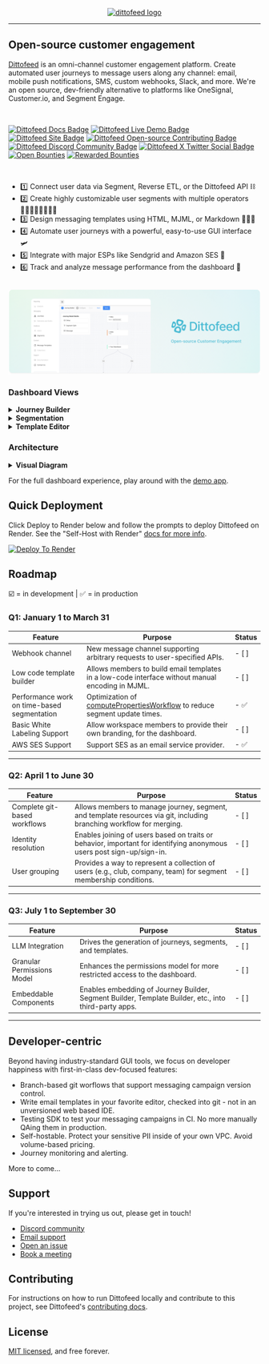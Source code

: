 <p align="center">
  <a href="https://dittofeed.com">
    <picture>
      <img width="350" alt="dittofeed logo" src="https://raw.githubusercontent.com/dittofeed/dittofeed/main/packages/docs/logo/light.png">
    </picture>
  </a>
</p>

---

## Open-source customer engagement

[Dittofeed](https://dittofeed.com) is an omni-channel customer engagement platform. Create automated user journeys to message users along any channel: email, mobile push notifications, SMS, custom webhooks, Slack, and more. We're an open source, dev-friendly alternative to platforms like OneSignal, Customer.io, and Segment Engage.

<br>

[![Dittofeed Docs Badge](https://img.shields.io/badge/docs-dittofeed-1?color=%2349BBD4&link=https%3A%2F%2Fdocs.dittofeed.com%2Fintroduction)](https://docs.dittofeed.com/introduction)
[![Dittofeed Live Demo Badge](https://img.shields.io/badge/live_demo-dittofeed-1?color=%2349BBD4&link=https%3A%2F%2Fdemo.dittofeed.com%2Fdashboard%2Fjourneys)](https://demo.dittofeed.com/dashboard/journeys/)
[![Dittofeed Site Badge](https://img.shields.io/badge/site-dittofeed-1?color=%2349BBD4&link=https%3A%2F%2Fdittofeed.com%2F)](https://dittofeed.com/)
[![Dittofeed Open-source Contributing Badge](https://img.shields.io/badge/contributing-dittofeed?color=%2349BBD4&link=https%3A%2F%2Fdocs.dittofeed.com%2Fcontributing%2Frunning-locally)](https://docs.dittofeed.com/contributing/running-locally)
[![Dittofeed Discord Community Badge](https://img.shields.io/discord/1182801141046726706?style=social&logo=discord&label=Community&link=https%3A%2F%2Fdiscord.gg%2FHajPkCG4Mm
)](https://discord.gg/HajPkCG4Mm)
[![Dittofeed X Twitter Social Badge](https://img.shields.io/badge/follow-dittofeed?style=social&logo=x&link=https%3A%2F%2Fx.com%2Fdittofeed)](https://x.com/dittofeed)
[![Open Bounties](https://img.shields.io/endpoint?url=https%3A%2F%2Fconsole.algora.io%2Fapi%2Fshields%2Fdittofeed%2Fbounties%3Fstatus%3Dopen)](https://console.algora.io/org/dittofeed/bounties?status=open)
[![Rewarded Bounties](https://img.shields.io/endpoint?url=https%3A%2F%2Fconsole.algora.io%2Fapi%2Fshields%2Fdittofeed%2Fbounties%3Fstatus%3Dcompleted)](https://console.algora.io/org/dittofeed/bounties?status=completed)

<br>

- 1️⃣ Connect user data via Segment, Reverse ETL, or the Dittofeed API ⛓️
- 2️⃣ Create highly customizable user segments with multiple operators 🧍🏽‍♀️🧍🏻‍♂️🧍🏾
- 3️⃣ Design messaging templates using HTML, MJML, or Markdown 👨🏻‍🎨
- 4️⃣ Automate user journeys with a powerful, easy-to-use GUI interface 🛩️
- 5️⃣ Integrate with major ESPs like Sendgrid and Amazon SES 🏰
- 6️⃣ Track and analyze message performance from the dashboard 🎯

<br>

<a href="https://dittofeed.com/">
  <img src="packages/docs/images/github-readme-banner.png" alt="Dittofeed Admin Panel Banner" />
</a>

<br>

### Dashboard Views

<details>
  <summary><b>Journey Builder</b></summary>
  <img alt="Customer Journeys" src="packages/docs/images/journeys_github.png">
</details>
<details>
  <summary><b>Segmentation</b></summary>
  <img alt="User Segmentation" src="packages/docs/images/segments_github.png">
</details>
<details>
  <summary><b>Template Editor</b></summary>
  <img alt="Messaging Templates" src="packages/docs/images/templates_github.png">
</details>

### Architecture

<details>
  <summary><b>Visual Diagram</b></summary>
  <img alt="Architecture" src="packages/docs/images/architecture-readme.png">
</details>

For the full dashboard experience, play around with the [demo app](https://demo.dittofeed.com/dashboard).

## Quick Deployment

Click Deploy to Render below and follow the prompts to deploy Dittofeed on Render. See the "Self-Host with Render" [docs for more info](https://docs.dittofeed.com/deployment/self-hosted/render).

<a href="https://render.com/deploy?repo=https://github.com/dittofeed/dittofeed" target="_blank" rel="nofollow"><img src="https://render.com/images/deploy-to-render-button.svg" alt="Deploy To Render"></a>

## Roadmap

☑️ = in development | ✅ = in production

### Q1: January 1 to March 31

| Feature                       | Purpose                                                                                                                                                              | Status  |
|-------------------------------|----------------------------------------------------------------------------------------------------------------------------------------------------------------------|---------|
| Webhook channel               | New message channel supporting arbitrary requests to user-specified APIs.                                                                                            | - \[ ]   |
| Low code template builder     | Allows members to build email templates in a low-code interface without manual encoding in MJML.                                                                     | - \[ ]   |
| Performance work on time-based segmentation | Optimization of [computePropertiesWorkflow](https://github.com/dittofeed/dittofeed/blob/0477114238af27d4f42f3d368266a79823956236/packages/backend-lib/src/segments/computePropertiesWorkflow.ts#L46-L113) to reduce segment update times. | - ✅   |
| Basic White Labeling Support  | Allow workspace members to provide their own branding, for the dashboard.                                                                                                                                                                 | - \[ ]   |
| AWS SES Support               | Support SES as an email service provider.                                                                                                                                                                      | - ✅ |

---

### Q2: April 1 to June 30

| Feature                       | Purpose                                                                                                               | Status  |
|-------------------------------|-----------------------------------------------------------------------------------------------------------------------|---------|
| Complete git-based workflows  | Allows members to manage journey, segment, and template resources via git, including branching workflow for merging.   | - \[ ]   |
| Identity resolution           | Enables joining of users based on traits or behavior, important for identifying anonymous users post sign-up/sign-in. | - \[ ]   |
| User grouping                 | Provides a way to represent a collection of users (e.g., club, company, team) for segment membership conditions.      | - \[ ]   |

---

### Q3: July 1 to September 30

| Feature                      | Purpose                                                                                               | Status  |
|------------------------------|-------------------------------------------------------------------------------------------------------|---------|
| LLM Integration              | Drives the generation of journeys, segments, and templates.                                           | - \[ ]   |
| Granular Permissions Model   | Enhances the permissions model for more restricted access to the dashboard.                           | - \[ ]   |
| Embeddable Components        | Enables embedding of Journey Builder, Segment Builder, Template Builder, etc., into third-party apps. | - \[ ]   |

---



## Developer-centric

Beyond having industry-standard GUI tools, we focus on developer happiness with first-in-class dev-focused features:

- Branch-based git worflows that support messaging campaign version control.
- Write email templates in your favorite editor, checked into git - not in an unversioned web based IDE.
- Testing SDK to test your messaging campaigns in CI. No more manually QAing them in production.
- Self-hostable. Protect your sensitive PII inside of your own VPC. Avoid volume-based pricing.
- Journey monitoring and alerting.

More to come...

## Support

If you're interested in trying us out, please get in touch!

* [Discord community](https://discord.gg/HajPkCG4Mm)
* [Email support](mailto:support@dittofeed.com)
* [Open an issue](https://github.com/dittofeed/dittofeed/issues/new)
* [Book a meeting](https://calendly.com/d/zy7-8d5-jdq/dittofeed-demo-founders)

## Contributing

For instructions on how to run Dittofeed locally and contribute to this project, see Dittofeed's [contributing docs](https://docs.dittofeed.com/contributing/).

## License

[MIT licensed](/LICENSE), and free forever.
